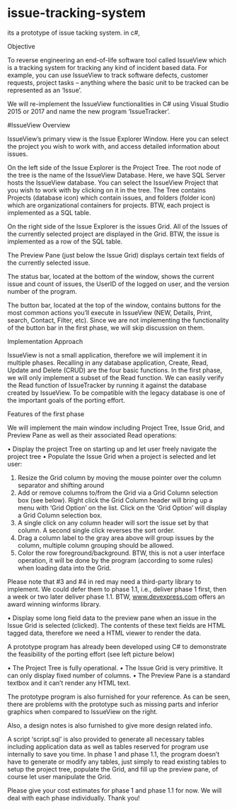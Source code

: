 # issue-tracking-system
its a prototype of issue tacking system. in c#, 


Objective

To reverse engineering an end-of-life software tool called IssueView which is a tracking system for tracking any kind of incident based data. For example, you can use IssueView to track software defects, customer requests, project tasks – anything where the basic unit to be tracked can be represented as an ‘Issue’.

We will re-implement the IssueView functionalities in C# using Visual Studio 2015 or 2017 and name the new program ‘IssueTracker’.

#IssueView Overview

IssueView’s primary view is the Issue Explorer Window. Here you can select the project you wish to work with, and access detailed information about issues.

 

On the left side of the Issue Explorer is the Project Tree. The root node of the tree is the name of the IssueView Database. Here, we have SQL Server hosts the IssueView database. You can select the IssueView Project that you wish to work with by clicking on it in the tree. The Tree contains Projects (database icon) which contain issues, and folders (folder icon) which are organizational containers for projects. BTW, each project is implemented as a SQL table.

On the right side of the Issue Explorer is the issues Grid. All of the Issues of the currently selected project are displayed in the Grid. BTW, the issue is implemented as a row of the SQL table.

The Preview Pane (just below the Issue Grid) displays certain text fields of the currently selected issue.

The status bar, located at the bottom of the window, shows the current issue and count of issues,  the UserID of the logged on user, and the version number of the program.

The button bar, located at the top of the window, contains buttons for the most common actions you’ll execute in IssueView (NEW, Details, Print, search, Contact, Filter, etc). Since we are not implementing the functionality of the button bar in the first phase, we will skip discussion on them.


Implementation Approach

IssueView is not a small application, therefore we will implement it in multiple phases. Recalling in any database application, Create, Read, Update and Delete (CRUD) are the four basic functions. In the first phase, we will only implement a subset of the Read function. We can easily verify the Read function of IssueTracker by running it against the database created by IssueView. To be compatible with the legacy database is one of the important goals of the porting effort. 

Features of the first phase

We will implement the main window including Project Tree, Issue Grid, and Preview Pane as well as their associated Read operations:

•	Display the project Tree on starting up and let user freely navigate the project tree
•	Populate the Issue Grid when a project is selected and let user:
1.	Resize the Grid column by moving the mouse pointer over the column separator and shifting around
2.	Add or remove columns to/from the Grid via a Grid Column selection box (see below). Right click the Grid Column header will bring up a menu with ‘Grid Option’ on the list. Click on the ‘Grid Option’ will display a Grid Column selection box.
3.	A single click on any column header will sort the issue set by that column. A second single click reverses the sort order.
4.	Drag a column label to the gray area above will group issues by the column, multiple column grouping should be allowed. 
5.	Color the row foreground/background. BTW, this is not a user interface operation, it will be done by the program (according to some rules) when loading data into the Grid.

Please note that #3 and #4 in red may need a third-party library to implement. We could defer them to phase 1.1, i.e., deliver phase 1 first, then a week or two later deliver phase 1.1. BTW, www.devexpress.com offers an award winning winforms library.


•	Display some long field data to the preview pane when an issue in the Issue Grid is selected (clicked). The contents of these text fields are HTML tagged data, therefore we need a HTML viewer to render the data.



 


A prototype program has already been developed using C# to demonstrate the feasibility of the porting effort (see left picture below)

•	The Project Tree is fully operational.
•	The Issue Grid is very primitive. It can only display fixed number of columns.
•	The Preview Pane is a standard textbox and it can’t render any HTML text.

The prototype program is also furnished for your reference. As can be seen, there are problems with the prototype such as missing parts and inferior graphics when compared to IssueView on the right.

  


Also, a design notes is also furnished to give more design related info.

A script ‘script.sql’ is also provided to generate all necessary tables including application data as well as tables reserved for program use internally to save you time. In phase 1 and phase 1.1, the program doesn’t have to generate or modify any tables, just simply to read existing tables to setup the project tree, populate the Grid, and fill up the preview pane, of course let user manipulate the Grid.
  
Please give your cost estimates for phase 1 and phase 1.1 for now. We will deal with each phase individually. Thank you!

